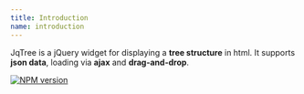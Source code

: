 ```yaml
---
title: Introduction
name: introduction
---
```


JqTree is a jQuery widget for displaying a **tree structure** in html. It supports **json data**, loading via
**ajax** and **drag-and-drop**.

[![NPM version](https://img.shields.io/npm/v/jqtree.svg)](https://www.npmjs.com/package/jqtree)
